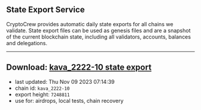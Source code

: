 ## State Export Service
CryptoCrew provides automatic daily state exports for all chains we validate. State export files can be used as genesis files and are a snapshot of the current blockchain state, including all validators, accounts, balances and delegations.

---
**Download: [kava_2222-10 state export](https://dl.ccvalidators.com/SERVICE/kava/kava_2222-10_export_7248811.json)**
---

- last updated: Thu Nov 09 2023 07:14:39
- chain id: `kava_2222-10`
- export height: `7248811`
- use for: airdrops, local tests, chain recovery
